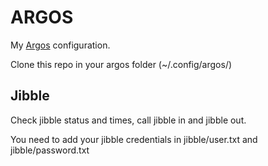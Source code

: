 # ARGOS
My [Argos](https://github.com/p-e-w/argos) configuration.

Clone this repo in your argos folder (~/.config/argos/)

## Jibble
Check jibble status and times, call jibble in and jibble out.

You need to add your jibble credentials in jibble/user.txt and jibble/password.txt